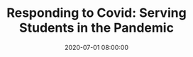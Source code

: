 ---
layout: poster
title: "Responding to Covid: Serving Students in the Pandemic"
description: "Poster will show the innovations of the Off Campus Library Services team during the Covid pandemic. New services, new approaches, new ways of delivering services will all be covered."
date: 2020-07-01 08:00:00
presenters:
  - {
      name: Lisa Hayes,
      institution: Indiana Wesleyan University,
      bio: Lisa Hayes is part of a strong team of librarians serving the students in Indiana Wesleyan's Nation and Global degree programs. The OCLS team assists students with research, APA style, technology use, and by reviewing students' papers. She has both a B.A. and an M.L.S. from Indiana University.
    }
video: "//www.youtube.com/embed/{video-is}"
isStaticPost: false
published: false
---